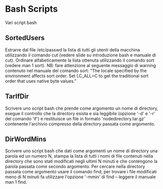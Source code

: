 # Bash Scripts

Vari script bash

## SortedUsers
Estrarre dal file /etc/passwd la lista di tutti gli utenti della macchina utilizzando il comando cut (vedere slide su introduzione bash e manuale di cut). Ordinare alfabeticamente la lista ottenuta utilizzando il comando sort (vedere man 1 sort).
NB: fare attenzione al seguente messaggio di warning contenuto nel manuale del comando sort:
“The locale specified by the environment affects sort order. Set LC_ALL=C to get the traditional sort order that uses native byte values.”

## TarIfDir
Scrivere uno script bash che prende come argomento un nome di directory, esegue il controllo che la directory esista e sia leggibile (opzione '-d' e '-r' del comando 'if') e restituisce un file in formato 'nodedirectory.tar.gz' contenente l'archivio compresso della directory passata come argomento.

## DirWordMins
Scrivere uno script bash che dati come argomenti un nome di directory una parola ed un numero N, stampa la lista di tutti i nomi di file contenuti nella directory che sono stati modificati negli ultimi N minuti e che contengono la parola passata come secondo argomento. Per cercare nella directory passata come argomento usare il comando find, per trovare i file modificati meno di N minuti fa utilizzare l'opzione '-mmin' di find – leggere il manuale man 1 find.
